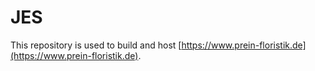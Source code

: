 # JES

This repository is used to build and host [https://www.prein-floristik.de](https://www.prein-floristik.de).
